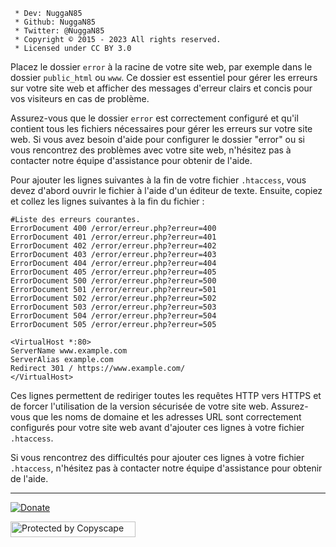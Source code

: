 ```
 * Dev: NuggaN85
 * Github: NuggaN85
 * Twitter: @NuggaN85
 * Copyright © 2015 - 2023 All rights reserved.
 * Licensed under CC BY 3.0
```

Placez le dossier `error` à la racine de votre site web, par exemple dans le dossier `public_html` ou `www`. Ce dossier est essentiel pour gérer les erreurs sur votre site web et afficher des messages d'erreur clairs et concis pour vos visiteurs en cas de problème.

Assurez-vous que le dossier `error` est correctement configuré et qu'il contient tous les fichiers nécessaires pour gérer les erreurs sur votre site web. Si vous avez besoin d'aide pour configurer le dossier "error" ou si vous rencontrez des problèmes avec votre site web, n'hésitez pas à contacter notre équipe d'assistance pour obtenir de l'aide.

Pour ajouter les lignes suivantes à la fin de votre fichier `.htaccess`, vous devez d'abord ouvrir le fichier à l'aide d'un éditeur de texte. Ensuite, copiez et collez les lignes suivantes à la fin du fichier :

```
#Liste des erreurs courantes.
ErrorDocument 400 /error/erreur.php?erreur=400
ErrorDocument 401 /error/erreur.php?erreur=401
ErrorDocument 402 /error/erreur.php?erreur=402
ErrorDocument 403 /error/erreur.php?erreur=403
ErrorDocument 404 /error/erreur.php?erreur=404
ErrorDocument 405 /error/erreur.php?erreur=405
ErrorDocument 500 /error/erreur.php?erreur=500
ErrorDocument 501 /error/erreur.php?erreur=501
ErrorDocument 502 /error/erreur.php?erreur=502
ErrorDocument 503 /error/erreur.php?erreur=503
ErrorDocument 504 /error/erreur.php?erreur=504
ErrorDocument 505 /error/erreur.php?erreur=505
```

```
<VirtualHost *:80>
ServerName www.example.com
ServerAlias example.com
Redirect 301 / https://www.example.com/
</VirtualHost>
```

Ces lignes permettent de rediriger toutes les requêtes HTTP vers HTTPS et de forcer l'utilisation de la version sécurisée de votre site web. Assurez-vous que les noms de domaine et les adresses URL sont correctement configurés pour votre site web avant d'ajouter ces lignes à votre fichier `.htaccess`.

Si vous rencontrez des difficultés pour ajouter ces lignes à votre fichier `.htaccess`, n'hésitez pas à contacter notre équipe d'assistance pour obtenir de l'aide.

----------------------------------------------------------------------------------------------------------------------------------------

[![Donate](https://img.shields.io/badge/paypal-donate-yellow.svg?style=flat)](https://www.paypal.me/nuggan85)

<a target="_blank" href="http://www.copyscape.com/"><img src="http://banners.copyscape.com/img/copyscape-banner-white-200x25.png" width="200" height="25" border="0" alt="Protected by Copyscape" title="Protected by Copyscape Plagiarism Checker - Do not copy content from this page." /></a>
